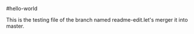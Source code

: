 #hello-world

This is the testing file of the branch named readme-edit.let's merger it into master.
